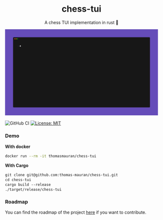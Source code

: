 <div align="center">
<h1>chess-tui</h1>
A chess TUI implementation in rust 🦀
</div>

![board](./examples/demo.gif)

![GitHub CI](https://github.com/thomas-mauran/chess-tui/actions/workflows/ci.yml/badge.svg)
 [![License: MIT](https://img.shields.io/badge/License-MIT-yellow.svg)](https://opensource.org/licenses/MIT)

### Demo

**With docker**

```bash
docker run --rm -it thomasmauran/chess-tui
```

**With Cargo**
```
git clone git@github.com:thomas-mauran/chess-tui.git
cd chess-tui
cargo build --release
./target/release/chess-tui
```

### Roadmap

You can find the roadmap of the project [here](https://github.com/users/thomas-mauran/projects/4) if you want to contribute.



